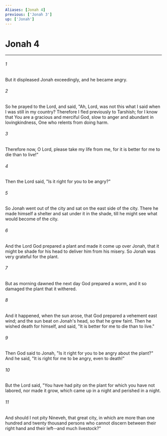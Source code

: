 ```yaml
---
Aliases: [Jonah 4]
previous: ['Jonah 3']
up: ['Jonah']
---
```

# Jonah 4

***


###### 1 
But it displeased Jonah exceedingly, and he became angry. 

###### 2 
So he prayed to the Lord, and said, "Ah, Lord, was not this what I said when I was still in my country? Therefore I fled previously to Tarshish; for I know that You are a gracious and merciful God, slow to anger and abundant in lovingkindness, One who relents from doing harm. 

###### 3 
Therefore now, O Lord, please take my life from me, for it is better for me to die than to live!" 

###### 4 
Then the Lord said, "Is it right for you to be angry?" 

###### 5 
So Jonah went out of the city and sat on the east side of the city. There he made himself a shelter and sat under it in the shade, till he might see what would become of the city. 

###### 6 
And the Lord God prepared a plant and made it come up over Jonah, that it might be shade for his head to deliver him from his misery. So Jonah was very grateful for the plant. 

###### 7 
But as morning dawned the next day God prepared a worm, and it so damaged the plant that it withered. 

###### 8 
And it happened, when the sun arose, that God prepared a vehement east wind; and the sun beat on Jonah's head, so that he grew faint. Then he wished death for himself, and said, "It is better for me to die than to live." 

###### 9 
Then God said to Jonah, "Is it right for you to be angry about the plant?" And he said, "It is right for me to be angry, even to death!" 

###### 10 
But the Lord said, "You have had pity on the plant for which you have not labored, nor made it grow, which came up in a night and perished in a night. 

###### 11 
And should I not pity Nineveh, that great city, in which are more than one hundred and twenty thousand persons who cannot discern between their right hand and their left--and much livestock?"
